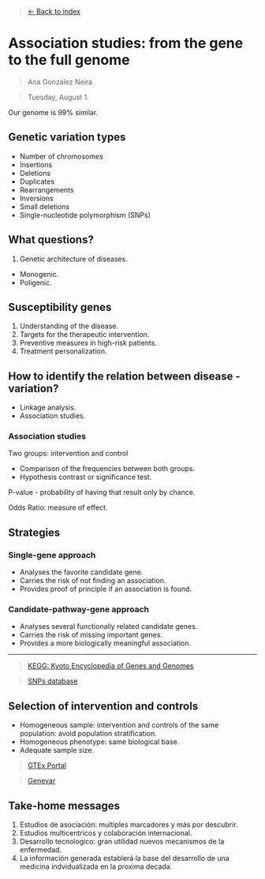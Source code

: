 > [<- Back to index](README.md)

# Association studies: from the gene to the full genome
> Ana González Neira

> Tuesday, August 1.

Our genome is 99% similar.

## Genetic variation types
- Number of chromosomes
- Insertions
- Deletions
- Duplicates
- Rearrangements
- Inversions
- Small deletions
- Single-nucleotide polymorphism (SNPs)

## What questions?
1. Genetic architecture of diseases.
  - Monogenic.
  - Poligenic.

## Susceptibility genes
1. Understanding of the disease.
2. Targets for the therapeutic intervention.
3. Preventive measures in high-risk patients.
4. Treatment personalization.

## How to identify the relation between disease - variation?
- Linkage analysis.
- Association studies.

### Association studies
Two groups: intervention and control

- Comparison of the frequencies between both groups.
- Hypothesis contrast or significance test.

P-value - probability of having that result only by chance.

Odds Ratio: measure of effect.

## Strategies
### Single-gene approach
- Analyses the favorite candidate gene.
- Carries the risk of not finding an association.
- Provides proof of principle if an association is found.

### Candidate-pathway-gene approach
- Analyses several functionally related candidate genes.
- Carries the risk of missing important genes.
- Provides a more biologically meaningful association.

----

> [KEGG: Kyoto Encyclopedia of Genes and Genomes](http://www.genome.jp/kegg/)

> [SNPs database](https://www.ncbi.nlm.nih.gov/snp)

## Selection of intervention and controls
- Homogeneous sample: intervention and controls of the same population: avoid population stratification.
- Homogeneous phenotype: same biological base.
- Adequate sample size.

> [GTEx Portal](https://www.gtexportal.org/home/)

> [Genevar](http://www.sanger.ac.uk/science/tools/genevar-gene-expression-variation-archive)

## Take-home messages

1. Estudios de asociación: multiples marcadores y más por descubrir.
2. Estudios multicentricos y colaboración internacional.
3. Desarrollo tecnologico: gran utilidad nuevos mecanismos de la enfermedad.
4. La información generada establerá la base del desarrollo de una medicina indvidualizada en la proxima decada.
